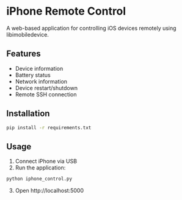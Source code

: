 # iPhone Remote Control

A web-based application for controlling iOS devices remotely using libimobiledevice.

## Features
- Device information
- Battery status
- Network information
- Device restart/shutdown
- Remote SSH connection

## Installation
```bash
pip install -r requirements.txt
```

## Usage
1. Connect iPhone via USB
2. Run the application:
```bash
python iphone_control.py
```
3. Open http://localhost:5000

